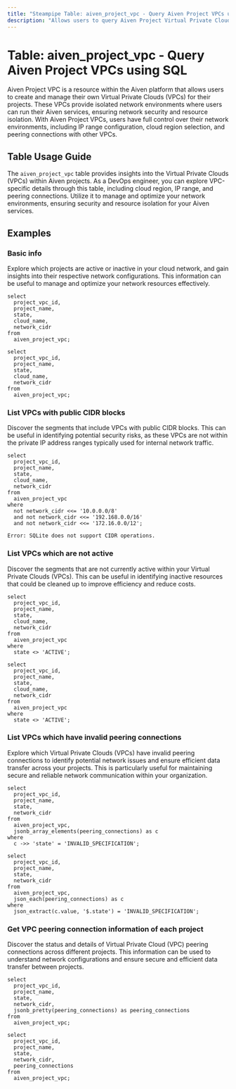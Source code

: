```yaml
---
title: "Steampipe Table: aiven_project_vpc - Query Aiven Project VPCs using SQL"
description: "Allows users to query Aiven Project Virtual Private Clouds (VPCs), providing insights into project-specific VPCs and their configurations."
---
```


# Table: aiven_project_vpc - Query Aiven Project VPCs using SQL

Aiven Project VPC is a resource within the Aiven platform that allows users to create and manage their own Virtual Private Clouds (VPCs) for their projects. These VPCs provide isolated network environments where users can run their Aiven services, ensuring network security and resource isolation. With Aiven Project VPCs, users have full control over their network environments, including IP range configuration, cloud region selection, and peering connections with other VPCs.

## Table Usage Guide

The `aiven_project_vpc` table provides insights into the Virtual Private Clouds (VPCs) within Aiven projects. As a DevOps engineer, you can explore VPC-specific details through this table, including cloud region, IP range, and peering connections. Utilize it to manage and optimize your network environments, ensuring security and resource isolation for your Aiven services.

## Examples

### Basic info
Explore which projects are active or inactive in your cloud network, and gain insights into their respective network configurations. This information can be useful to manage and optimize your network resources effectively.

```sql+postgres
select
  project_vpc_id,
  project_name,
  state,
  cloud_name,
  network_cidr
from
  aiven_project_vpc;
```

```sql+sqlite
select
  project_vpc_id,
  project_name,
  state,
  cloud_name,
  network_cidr
from
  aiven_project_vpc;
```

### List VPCs with public CIDR blocks
Discover the segments that include VPCs with public CIDR blocks. This can be useful in identifying potential security risks, as these VPCs are not within the private IP address ranges typically used for internal network traffic.

```sql+postgres
select
  project_vpc_id,
  project_name,
  state,
  cloud_name,
  network_cidr
from
  aiven_project_vpc
where
  not network_cidr <<= '10.0.0.0/8'
  and not network_cidr <<= '192.168.0.0/16'
  and not network_cidr <<= '172.16.0.0/12';
```

```sql+sqlite
Error: SQLite does not support CIDR operations.
```

### List VPCs which are not active
Discover the segments that are not currently active within your Virtual Private Clouds (VPCs). This can be useful in identifying inactive resources that could be cleaned up to improve efficiency and reduce costs.

```sql+postgres
select
  project_vpc_id,
  project_name,
  state,
  cloud_name,
  network_cidr
from
  aiven_project_vpc
where
  state <> 'ACTIVE';
```

```sql+sqlite
select
  project_vpc_id,
  project_name,
  state,
  cloud_name,
  network_cidr
from
  aiven_project_vpc
where
  state <> 'ACTIVE';
```

### List VPCs which have invalid peering connections
Explore which Virtual Private Clouds (VPCs) have invalid peering connections to identify potential network issues and ensure efficient data transfer across your projects. This is particularly useful for maintaining secure and reliable network communication within your organization.

```sql+postgres
select
  project_vpc_id,
  project_name,
  state,
  network_cidr
from
  aiven_project_vpc,
  jsonb_array_elements(peering_connections) as c
where
  c ->> 'state' = 'INVALID_SPECIFICATION';
```

```sql+sqlite
select
  project_vpc_id,
  project_name,
  state,
  network_cidr
from
  aiven_project_vpc,
  json_each(peering_connections) as c
where
  json_extract(c.value, '$.state') = 'INVALID_SPECIFICATION';
```

### Get VPC peering connection information of each project
Discover the status and details of Virtual Private Cloud (VPC) peering connections across different projects. This information can be used to understand network configurations and ensure secure and efficient data transfer between projects.

```sql+postgres
select
  project_vpc_id,
  project_name,
  state,
  network_cidr,
  jsonb_pretty(peering_connections) as peering_connections
from
  aiven_project_vpc;
```

```sql+sqlite
select
  project_vpc_id,
  project_name,
  state,
  network_cidr,
  peering_connections
from
  aiven_project_vpc;
```